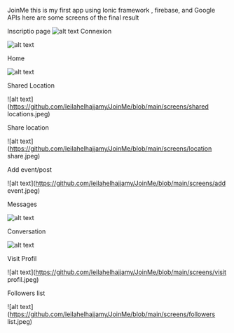 JoinMe
this is my first app using Ionic framework , firebase, and Google APIs
here are some screens of the final result


Inscriptio page 
![alt text](https://github.com/leilahelhajjamy/JoinMe/blob/main/screens/insciptionn.jpg)
Connexion 

![alt text](https://github.com/leilahelhajjamy/JoinMe/blob/main/screens/connexion.jpg)


Home

![alt text](https://github.com/leilahelhajjamy/JoinMe/blob/main/screens/home.jpeg)

Shared Location

![alt text](https://github.com/leilahelhajjamy/JoinMe/blob/main/screens/shared locations.jpeg)

Share location

![alt text](https://github.com/leilahelhajjamy/JoinMe/blob/main/screens/location share.jpeg)

Add event/post

![alt text](https://github.com/leilahelhajjamy/JoinMe/blob/main/screens/add event.jpeg)

Messages

![alt text](https://github.com/leilahelhajjamy/JoinMe/blob/main/screens/messages.jpeg)

Conversation

![alt text](https://github.com/leilahelhajjamy/JoinMe/blob/main/screens/conversation.jpeg)

Visit Profil

![alt text](https://github.com/leilahelhajjamy/JoinMe/blob/main/screens/visit profil.jpeg)

Followers list

![alt text](https://github.com/leilahelhajjamy/JoinMe/blob/main/screens/followers list.jpeg)

